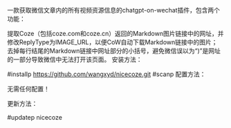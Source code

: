 一款获取微信文章内的所有视频资源信息的chatgpt-on-wechat插件，包含两个功能：

提取Coze（包括coze.com和coze.cn）返回的Markdown图片链接中的网址，并修改ReplyType为IMAGE_URL，以便CoW自动下载Markdown链接中的图片；
去掉每行结尾的Markdown链接中网址部分的小括号，避免微信误以为“)”是网址的一部分导致微信中无法打开该页面。
安装方法：

#installp https://github.com/wangxyd/nicecoze.git
#scanp
配置方法：

无需任何配置！

更新方法：

#updatep nicecoze

